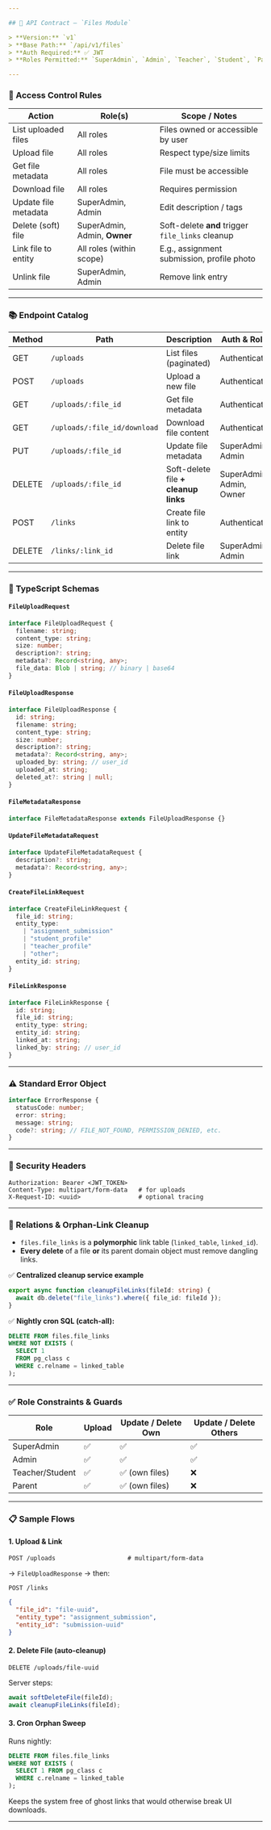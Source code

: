 ```yaml
---

## 📘 API Contract — `Files Module`

> **Version:** `v1`  
> **Base Path:** `/api/v1/files`  
> **Auth Required:** ✅ JWT  
> **Roles Permitted:** `SuperAdmin`, `Admin`, `Teacher`, `Student`, `Parent`

---
```


### 🔐 Access Control Rules

| Action               | Role(s)                      | Scope / Notes                                    |
| -------------------- | ---------------------------- | ------------------------------------------------ |
| List uploaded files  | All roles                    | Files owned or accessible by user                |
| Upload file          | All roles                    | Respect type/size limits                         |
| Get file metadata    | All roles                    | File must be accessible                          |
| Download file        | All roles                    | Requires permission                              |
| Update file metadata | SuperAdmin, Admin            | Edit description / tags                          |
| Delete (soft) file   | SuperAdmin, Admin, **Owner** | Soft-delete **and** trigger `file_links` cleanup |
| Link file to entity  | All roles (within scope)     | E.g., assignment submission, profile photo       |
| Unlink file          | SuperAdmin, Admin            | Remove link entry                                |

---

### 📚 Endpoint Catalog

| Method | Path                         | Description                          | Auth & Roles             |
| ------ | ---------------------------- | ------------------------------------ | ------------------------ |
| GET    | `/uploads`                   | List files (paginated)               | Authenticated            |
| POST   | `/uploads`                   | Upload a new file                    | Authenticated            |
| GET    | `/uploads/:file_id`          | Get file metadata                    | Authenticated            |
| GET    | `/uploads/:file_id/download` | Download file content                | Authenticated            |
| PUT    | `/uploads/:file_id`          | Update file metadata                 | SuperAdmin, Admin        |
| DELETE | `/uploads/:file_id`          | Soft-delete file **+ cleanup links** | SuperAdmin, Admin, Owner |
| POST   | `/links`                     | Create file link to entity           | Authenticated            |
| DELETE | `/links/:link_id`            | Delete file link                     | SuperAdmin, Admin        |

---

### 🧾 TypeScript Schemas

#### `FileUploadRequest`

```ts
interface FileUploadRequest {
  filename: string;
  content_type: string;
  size: number;
  description?: string;
  metadata?: Record<string, any>;
  file_data: Blob | string; // binary | base64
}
```

#### `FileUploadResponse`

```ts
interface FileUploadResponse {
  id: string;
  filename: string;
  content_type: string;
  size: number;
  description?: string;
  metadata?: Record<string, any>;
  uploaded_by: string; // user_id
  uploaded_at: string;
  deleted_at?: string | null;
}
```

#### `FileMetadataResponse`

```ts
interface FileMetadataResponse extends FileUploadResponse {}
```

#### `UpdateFileMetadataRequest`

```ts
interface UpdateFileMetadataRequest {
  description?: string;
  metadata?: Record<string, any>;
}
```

#### `CreateFileLinkRequest`

```ts
interface CreateFileLinkRequest {
  file_id: string;
  entity_type:
    | "assignment_submission"
    | "student_profile"
    | "teacher_profile"
    | "other";
  entity_id: string;
}
```

#### `FileLinkResponse`

```ts
interface FileLinkResponse {
  id: string;
  file_id: string;
  entity_type: string;
  entity_id: string;
  linked_at: string;
  linked_by: string; // user_id
}
```

---

### ⚠️ Standard Error Object

```ts
interface ErrorResponse {
  statusCode: number;
  error: string;
  message: string;
  code?: string; // FILE_NOT_FOUND, PERMISSION_DENIED, etc.
}
```

---

### 🔐 Security Headers

```http
Authorization: Bearer <JWT_TOKEN>
Content-Type: multipart/form-data   # for uploads
X-Request-ID: <uuid>                # optional tracing
```

---

### 🔗 Relations & Orphan-Link Cleanup

- `files.file_links` is a **polymorphic** link table (`linked_table`, `linked_id`).
- **Every delete** of a file **or** its parent domain object must remove dangling links.

✅ **Centralized cleanup service example**

```ts
export async function cleanupFileLinks(fileId: string) {
  await db.delete("file_links").where({ file_id: fileId });
}
```

✅ **Nightly cron SQL (catch-all):**

```sql
DELETE FROM files.file_links
WHERE NOT EXISTS (
  SELECT 1
  FROM pg_class c
  WHERE c.relname = linked_table
);
```

---

### ✅ Role Constraints & Guards

| Role            | Upload | Update / Delete Own | Update / Delete Others |
| --------------- | ------ | ------------------- | ---------------------- |
| SuperAdmin      | ✅     | ✅                  | ✅                     |
| Admin           | ✅     | ✅                  | ✅                     |
| Teacher/Student | ✅     | ✅ (own files)      | ❌                     |
| Parent          | ✅     | ✅ (own files)      | ❌                     |

---

### 📋 Sample Flows

#### 1. **Upload & Link**

```http
POST /uploads                    # multipart/form-data
```

→ `FileUploadResponse` → then:

```http
POST /links
```

```json
{
  "file_id": "file-uuid",
  "entity_type": "assignment_submission",
  "entity_id": "submission-uuid"
}
```

#### 2. **Delete File (auto-cleanup)**

```http
DELETE /uploads/file-uuid
```

Server steps:

```ts
await softDeleteFile(fileId);
await cleanupFileLinks(fileId);
```

#### 3. **Cron Orphan Sweep**

Runs nightly:

```sql
DELETE FROM files.file_links
WHERE NOT EXISTS (
  SELECT 1 FROM pg_class c
  WHERE c.relname = linked_table
);
```

Keeps the system free of ghost links that would otherwise break UI downloads.

---
